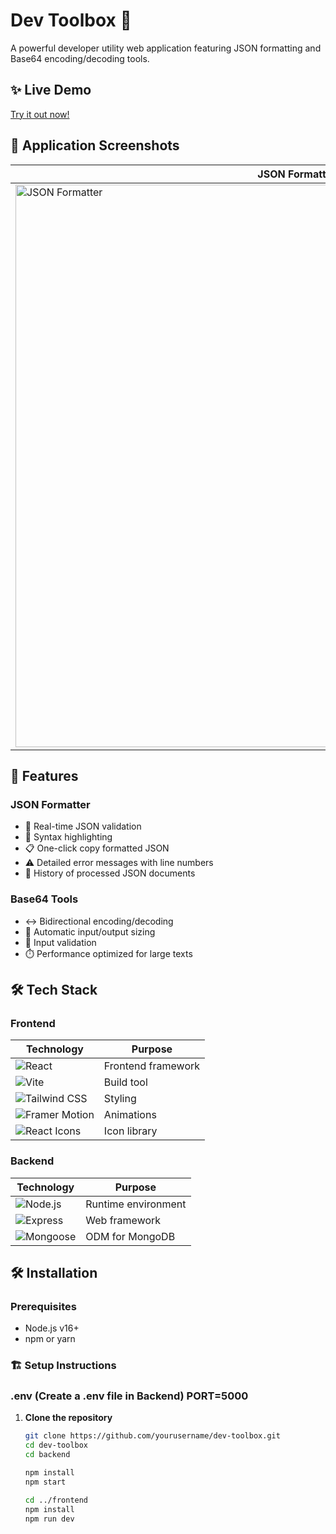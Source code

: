 # Dev Toolbox 🧰

A powerful developer utility web application featuring JSON formatting and Base64 encoding/decoding tools.

## ✨ Live Demo
[Try it out now!](https://dev-toolbox-beta.vercel.app/) 

## 📸 Application Screenshots

| JSON Formatter | Base64 Tools |
|---------------|-------------|
| <img width="900" alt="JSON Formatter" src="https://github.com/user-attachments/assets/37db0bd7-2cec-4d5c-99d8-73d57856a119"> | <img width="900" alt="Base64 Tools" src="https://github.com/user-attachments/assets/3f7166d7-87d8-4aa1-8bdb-45d1348880e3"> |

## 🚀 Features

### JSON Formatter
- 📝 Real-time JSON validation
- 🎨 Syntax highlighting
- 📋 One-click copy formatted JSON
- ⚠️ Detailed error messages with line numbers
- 🔄 History of processed JSON documents

### Base64 Tools
- ↔️ Bidirectional encoding/decoding
- 📏 Automatic input/output sizing
- 🚫 Input validation
- ⏱️ Performance optimized for large texts


## 🛠️ Tech Stack

### Frontend
| Technology | Purpose |
|------------|---------|
| ![React](https://img.shields.io/badge/React-20232A?style=for-the-badge&logo=react&logoColor=61DAFB) | Frontend framework |
| ![Vite](https://img.shields.io/badge/Vite-B73BFE?style=for-the-badge&logo=vite&logoColor=FFD62E) | Build tool |
| ![Tailwind CSS](https://img.shields.io/badge/Tailwind_CSS-38B2AC?style=for-the-badge&logo=tailwind-css&logoColor=white) | Styling |
| ![Framer Motion](https://img.shields.io/badge/Framer_Motion-0055FF?style=for-the-badge) | Animations |
| ![React Icons](https://img.shields.io/badge/React_Icons-FF4088?style=for-the-badge) | Icon library |

### Backend
| Technology | Purpose |
|------------|---------|
| ![Node.js](https://img.shields.io/badge/Node.js-339933?style=for-the-badge&logo=nodedotjs&logoColor=white) | Runtime environment |
| ![Express](https://img.shields.io/badge/Express-000000?style=for-the-badge&logo=express&logoColor=white) | Web framework |
| ![Mongoose](https://img.shields.io/badge/Mongoose-880000?style=for-the-badge) | ODM for MongoDB |

## 🛠️ Installation

### Prerequisites
- Node.js v16+
- npm or yarn

### 🏗️ Setup Instructions
### .env (Create a .env file in Backend) PORT=5000

1. **Clone the repository**
   ```bash
   git clone https://github.com/yourusername/dev-toolbox.git
   cd dev-toolbox
   cd backend
   
   npm install
   npm start

   cd ../frontend
   npm install
   npm run dev
